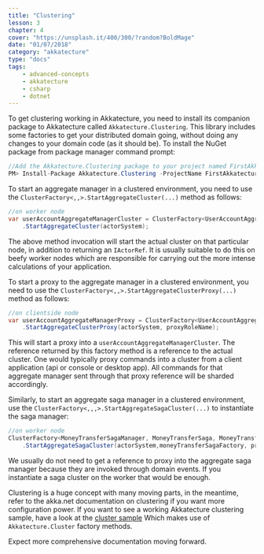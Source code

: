 ```yaml
---
title: "Clustering"
lesson: 3
chapter: 4
cover: "https://unsplash.it/400/300/?random?BoldMage"
date: "01/07/2018"
category: "akkatecture"
type: "docs"
tags:
    - advanced-concepts
    - akkatecture
    - csharp
    - dotnet
---
```

To get clustering working in Akkatecture, you need to  install its companion package to Akkatecture called `Akkatecture.Clustering`. This library includes some factories to get your distributed domain going, without doing any changes to your domain code (as it should be). To install the NuGet package from package manager command prompt:

```csharp
//Add the Akkatecture.Clustering package to your project named FirstAkkatectureProject.
PM> Install-Package Akkatecture.Clustering -ProjectName FirstAkkatectureProject
```

To start an aggregate manager in a clustered environment, you need to use the `ClusterFactory<,,>.StartAggregateCluster(...)` method as follows:

```csharp
//on worker node
var userAccountAggregateManagerCluster = ClusterFactory<UserAccountAggregateManager, UserAccountAggregate, UserAccountId>
    .StartAggregateCluster(actorSystem);
```
The above method invocation will start the actual cluster on that particular node, in addition to returning an `IActorRef`. It is usually suitable to do this on beefy worker nodes which are responsible for carrying out the more intense calculations of your application.

To start a proxy to the aggregate manager in a clustered environment, you need to use the `ClusterFactory<,,>.StartAggregateClusterProxy(...)` method as follows:
```csharp
//on clientside node
var userAccountAggregateManagerProxy = ClusterFactory<UserAccountAggregateManager, UserAccountAggregate, UserAccountId>
    .StartAggregateClusterProxy(actorSystem, proxyRoleName);
```
This will start a proxy into a `userAccountAggregateManagerCluster`. The reference returned by this factory method is a reference to the actual cluster. One would typically proxy commands into a cluster from a client application (api or console or desktop app). All commands for that aggregate manager sent through that proxy reference will be sharded accordingly.

Similarly, to start an aggregate saga manager in a clustered environment, use the `ClusterFactory<,,,>.StartAggregateSagaCluster(...)` to instantiate the saga manager:

```csharp
//on worker node
ClusterFactory<MoneyTransferSagaManager, MoneyTransferSaga, MoneyTransferSagaId, MoneyTransferSagaLocator>
    .StartAggregateSagaCluster(actorSystem,moneyTransferSagaFactory, proxyRoleName);
```

We usually do not need to get a reference to proxy into the aggregate saga manager because they are invoked through domain events. If you instantiate a saga cluster on the worker that would be enough.

Clustering is a huge concept with many moving parts, in the meantime, refer to the akka.net documentation on clustering if you want more configuration power. If you want to see a working Akkatecture clustering sample, have a look at the [cluster sample](https://github.com/Lutando/Akkatecture/tree/master/examples/cluster) Which makes use of `Akkatecture.Cluster` factory methods.

Expect more comprehensive documentation moving forward.